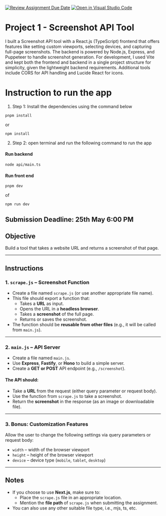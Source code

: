 [![Review Assignment Due Date](https://classroom.github.com/assets/deadline-readme-button-22041afd0340ce965d47ae6ef1cefeee28c7c493a6346c4f15d667ab976d596c.svg)](https://classroom.github.com/a/NslCm9iG)
[![Open in Visual Studio Code](https://classroom.github.com/assets/open-in-vscode-2e0aaae1b6195c2367325f4f02e2d04e9abb55f0b24a779b69b11b9e10269abc.svg)](https://classroom.github.com/online_ide?assignment_repo_id=19618572&assignment_repo_type=AssignmentRepo)

# Project 1 - Screenshot API Tool

I built a Screenshot API tool with a React.js (TypeScript) frontend that offers features like setting custom viewports, selecting devices, and capturing full-page screenshots. The backend is powered by Node.js, Express, and Puppeteer to handle screenshot generation. For development, I used Vite and kept both the frontend and backend in a single project structure for simplicity, given the lightweight backend requirements. Additional tools include CORS for API handling and Lucide React for icons.

# Instruction to run the app

1. Step 1: Install the dependencies using the command below

```
pnpm install
```

or

```
npm install
```

2. Step 2: open terminal and run the following command to run the app

#### Run backend

```
node api/main.ts
```

#### Run front end

```
pnpm dev
```

of

```
npm run dev
```

## Submission Deadline: 25th May 6:00 PM

## Objective

Build a tool that takes a website URL and returns a screenshot of that page.

---

## Instructions

### 1. `scrape.js` – Screenshot Function

- Create a file named `scrape.js` (or use another appropriate file name).
- This file should export a function that:
  - Takes a **URL** as input.
  - Opens the URL in a **headless browser**.
  - Takes a **screenshot** of the full page.
  - Returns or saves the screenshot.
- The function should be **reusable from other files** (e.g., it will be called from `main.js`).

---

### 2. `main.js` – API Server

- Create a file named `main.js`.
- Use **Express**, **Fastify**, or **Hono** to build a simple server.
- Create a **GET or POST** API endpoint (e.g., `/screenshot`).

#### The API should:

- Take a **URL** from the request (either query parameter or request body).
- Use the function from `scrape.js` to take a screenshot.
- Return the **screenshot** in the response (as an image or downloadable file).

---

### 3. Bonus: Customization Features

Allow the user to change the following settings via query parameters or request body:

- `width` – width of the browser viewport
- `height` – height of the browser viewport
- `device` – device type (`mobile`, `tablet`, `desktop`)

---

## Notes

- If you choose to use **Next.js**, make sure to:
  - Place the `scrape.js` file in an appropriate location.
  - Mention the **file path** of `scrape.js` when submitting the assignment.
- You can also use any other suitable file type, i.e., mjs, ts, etc.
